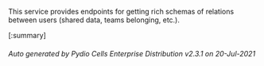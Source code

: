






This service provides endpoints for getting rich schemas of relations between users (shared data, teams belonging, etc.).

[:summary]

###### Auto generated by Pydio Cells Enterprise Distribution v2.3.1 on 20-Jul-2021
